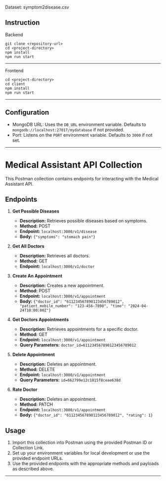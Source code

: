 Dataset: symptom2disease.csv


## Instruction 



Backend
```
git clone <repository-url>
cd <project-directory>
npm install
npm run start
```


---


Frontend
```
cd <project-directory>
cd client
npm install
npm run start
```

---


## Configuration

- MongoDB URL: Uses the `DB_URL` environment variable. Defaults to `mongodb://localhost:27017/mydatabase` if not provided.
- Port: Listens on the `PORT` environment variable. Defaults to `3000` if not set.

---



# Medical Assistant API Collection


This Postman collection contains endpoints for interacting with the Medical Assistant API.

## Endpoints

1. **Get Possible Diseases**
   - **Description:** Retrieves possible diseases based on symptoms.
   - **Method:** POST
   - **Endpoint:** `localhost:3000/v1/disease`
   - **Body:** `{"symptoms": "stomach pain"}`

2. **Get All Doctors**
   - **Description:** Retrieves all doctors.
   - **Method:** GET
   - **Endpoint:** `localhost:3000/v1/doctor`

3. **Create An Appointment**
   - **Description:** Creates a new appointment.
   - **Method:** POST
   - **Endpoint:** `localhost:3000/v1/appointment`
   - **Body:** `{"doctor_id": "611234567890123456789012", "patient_mobile_number": "123-456-7890", "time": "2024-04-24T10:00:00Z"}`

4. **Get Doctors Appointments**
   - **Description:** Retrieves appointments for a specific doctor.
   - **Method:** GET
   - **Endpoint:** `localhost:3000/v1/appointment`
   - **Query Parameters:** `doctor_id=611234567890123456789012`

5. **Delete Appointment**
   - **Description:** Deletes an appointment.
   - **Method:** DELETE
   - **Endpoint:** `localhost:3000/v1/appointment`
   - **Query Parameters:** `id=662799e12c1815f8ceae638d`

6. **Rate Doctor**
   - **Description:** Deletes an appointment.
   - **Method:** PATCH
   - **Endpoint:** `localhost:3000/v1/appointment`
   - **Body:** `{"doctor_id": "611234567890123456789012", "rating": 1}`

## Usage

1. Import this collection into Postman using the provided Postman ID or Collection Link.
2. Set up your environment variables for local development or use the provided endpoint URLs.
3. Use the provided endpoints with the appropriate methods and payloads as described above.

---